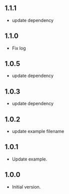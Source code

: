 ## 1.1.1
- update dependency
## 1.1.0
- Fix log
## 1.0.5
- update dependency
## 1.0.3
- update dependency
## 1.0.2
- update example filename
## 1.0.1
- Update example.
## 1.0.0
- Initial version.